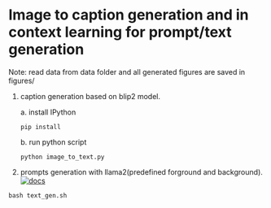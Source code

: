 # Image to caption generation and in context learning for prompt/text generation

Note: read data from data folder and all generated figures are saved in figures/

1. caption generation based on blip2 model.

   a. install IPython
   ```shell
   pip install 
   ```

   b. run python script
   ```shell
   python image_to_text.py
   ```

2. prompts generation with llama2(predefined forground and background).
[![docs](https://img.shields.io/badge/image-relighting)](https://github.com/APikielny/image-relighting)
```
bash text_gen.sh
```

